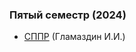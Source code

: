### Пятый семестр (2024)

- [СППР](https://github.com/JankerPlay/BSUIR-Labs/tree/semester-5/SPPR) (Гламаздин И.И.)
